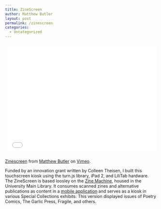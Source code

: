 ```yaml
---
title: ZineScreen
author: Matthew Butler
layout: post
permalink: /zinescreen
categories:
  - Uncategorized
---
```

<iframe src="//player.vimeo.com/video/76443614" width="500" height="368" frameborder="0" webkitallowfullscreen mozallowfullscreen allowfullscreen></iframe> <p><a href="http://vimeo.com/76443614">Zinescreen</a> from <a href="http://vimeo.com/mbutler">Matthew Butler</a> on <a href="https://vimeo.com">Vimeo</a>.</p>

Funded by an innovation grant written by Colleen Theisen, I built this touchscreen kiosk using the turn.js library, iPad 2, and LiliTab hardware. The ZineScreen is based loosley on the [Zine Machine], housed in the University Main Library. It consumes scanned zines and alternative publications as content in a [mobile application] and serves as a kiosk in various Special Collections exhibits. This version displayed issues of Poetry Comics, The Garlic Press, Fragile, and others.

[Zine Machine]:http://www.lib.uiowa.edu/preservation/zine/
[mobile application]:https://github.com/ui-libraries/zinescreen

